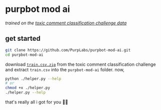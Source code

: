 # purpbot mod ai
*trained on the [toxic comment classification challenge data](https://www.kaggle.com/competitions/jigsaw-toxic-comment-classification-challenge/data)*


## get started

```bash
git clone https://github.com/PurpLabs/purpbot-mod-ai.git
cd purpbot-mod-ai
```

download [`train.csv.zip`](https://www.kaggle.com/competitions/jigsaw-toxic-comment-classification-challenge/data?select=train.csv.zip) from the toxic comment classification challenge and extract `train.csv` into the `purpbot-mod-ai` folder.
now,

```bash
python ./helper.py --help
# or
chmod +x ./helper.py
./helper.py --help
```

that's really all i got for you 🤷🏽